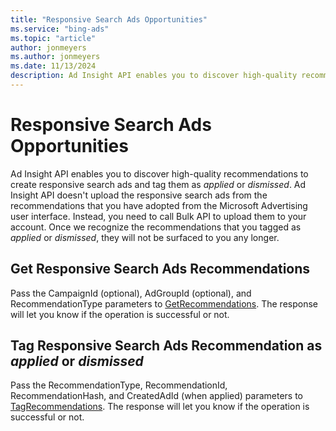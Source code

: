 ```yaml
---
title: "Responsive Search Ads Opportunities"
ms.service: "bing-ads"
ms.topic: "article"
author: jonmeyers
ms.author: jonmeyers
ms.date: 11/13/2024
description: Ad Insight API enables you to discover high-quality recommendations to create responsive search ads and tag them as applied or dismissed.
---
```

# Responsive Search Ads Opportunities
Ad Insight API enables you to discover high-quality recommendations to create responsive search ads and tag them as *applied* or *dismissed*. Ad Insight API doesn't upload the responsive search ads from the recommendations that you have adopted from the Microsoft Advertising user interface. Instead, you need to call Bulk API to upload them to your account. Once we recognize the recommendations that you tagged as *applied* or *dismissed*, they will not be surfaced to you any longer.

## <a name="getrecommendations"></a>Get Responsive Search Ads Recommendations 
Pass the CampaignId (optional), AdGroupId (optional), and RecommendationType parameters to [GetRecommendations](../ad-insight-service/getrecommendations.md). The response will let you know if the operation is successful or not.

## <a name="tagrecommendations"></a>Tag Responsive Search Ads Recommendation as *applied* or *dismissed*
Pass the RecommendationType, RecommendationId, RecommendationHash, and CreatedAdId (when applied)  parameters to [TagRecommendations](../ad-insight-service/tagrecommendations.md). The response will let you know if the operation is successful or not.
